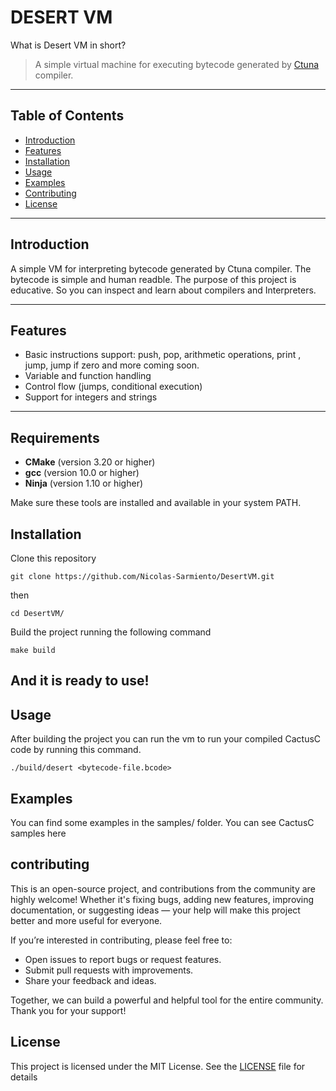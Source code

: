 

# DESERT VM

What is Desert VM in short?
> A simple virtual machine for executing bytecode generated by [Ctuna](https://github.com/Nicolas-Sarmiento/CactusC) compiler.

---

## Table of Contents

- [Introduction](#introduction)
- [Features](#features)
- [Installation](#installation)
- [Usage](#usage)
- [Examples](#examples)
- [Contributing](#contributing)
- [License](#license)

---

## Introduction

A simple VM for interpreting bytecode generated by Ctuna compiler. The bytecode is simple and human readble. The purpose of this project is educative. So you can inspect and learn about compilers and Interpreters.

---

## Features

- Basic instructions support: push, pop, arithmetic operations, print , jump, jump if zero and more coming soon.
- Variable and function handling
- Control flow (jumps, conditional execution)
- Support for integers and strings

---
## Requirements

- **CMake** (version 3.20 or higher)
- **gcc** (version 10.0 or higher)
- **Ninja** (version 1.10 or higher)

Make sure these tools are installed and available in your system PATH.

## Installation

Clone this repository
```
git clone https://github.com/Nicolas-Sarmiento/DesertVM.git
```
then
```
cd DesertVM/
```
Build the project running the following command
```
make build
```
And it is ready to use!
---

## Usage

After building the project you can run the vm to run your compiled CactusC code by running this command.
```
./build/desert <bytecode-file.bcode>
```
## Examples
You can find some examples in the samples/ folder. You can see CactusC samples here

## contributing

This is an open-source project, and contributions from the community are highly welcome! Whether it's fixing bugs, adding new features, improving documentation, or suggesting ideas — your help will make this project better and more useful for everyone.

If you’re interested in contributing, please feel free to:

- Open issues to report bugs or request features.
- Submit pull requests with improvements.
- Share your feedback and ideas.

Together, we can build a powerful and helpful tool for the entire community. Thank you for your support!
## License

This project is licensed under the MIT License. See the [LICENSE](LICENSE) file for details
